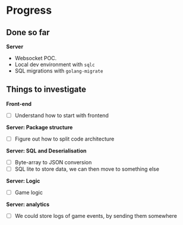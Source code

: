 # Progress

## Done so far

**Server**
- Websocket POC.
- Local dev environment with `sqlc`
- SQL migrations with `golang-migrate`

## Things to investigate

**Front-end**
- [ ] Understand how to start with frontend

**Server: Package structure**
- [ ] Figure out how to split code architecture

**Server: SQL and Deserialisation**
- [ ] Byte-array to JSON conversion
- [ ] SQL lite to store data, we can then move to something else

**Server: Logic**
- [ ] Game logic

**Server: analytics**
- [ ] We could store logs of game events, by sending them somewhere
